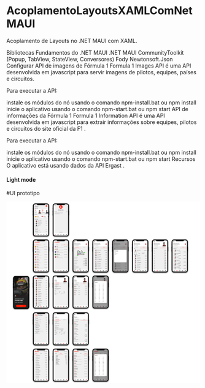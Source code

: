 # AcoplamentoLayoutsXAMLComNetMAUI

Acoplamento de Layouts no .NET MAUI com XAML.

Bibliotecas
Fundamentos do .NET MAUI
.NET MAUI CommunityToolkit (Popup, TabView, StateView, Conversores)
Fody
Newtonsoft.Json
Configurar
API de imagens de Fórmula 1
Formula 1 Images API é uma API desenvolvida em javascript para servir imagens de pilotos, equipes, países e circuitos.

Para executar a API:

instale os módulos do nó usando o comando npm-install.bat ou npm install
inicie o aplicativo usando o comando npm-start.bat ou npm start
API de informações da Fórmula 1
Formula 1 Information API é uma API desenvolvida em javascript para extrair informações sobre equipes, pilotos e circuitos do site oficial da F1 .

Para executar a API:

instale os módulos do nó usando o comando npm-install.bat ou npm install
inicie o aplicativo usando o comando npm-start.bat ou npm start
Recursos
O aplicativo está usando dados da API Ergast .


#### Light mode 

#UI prototipo

<img src="https://github.com/gheorghedarle/Xamarin-Formula1/blob/main/Screenshots/light_mode.png?raw=true" Width="1620" />



